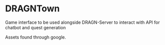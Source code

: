 # DRAGNTown
Game interface to be used alongside DRAGN-Server to interact with API for chatbot and quest generation

Assets found through google.

